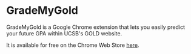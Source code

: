 # GradeMyGold
GradeMyGold is a Google Chrome extension that lets you easily predict your future GPA within UCSB's GOLD website.

It is available for free on the Chrome Web Store [here](https://chrome.google.com/webstore/detail/grademygold/jneakpjhcnajlhemfopfpacikagpolkn?hl=en-US&gl=US).
